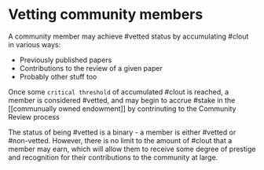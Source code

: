 # Vetting community members

A community member may achieve #vetted status by accumulating #clout in various ways:

- Previously published papers 
- Contributions to the review of a given paper
- Probably other stuff too 

Once some `critical threshold`  of accumulated #clout is reached, a member is considered #vetted, and may begin to accrue #stake in the [[communually owned endowment]] by contrinuting to the Community Review process 

The status of being #vetted is a binary - a member is either #vetted or #non-vetted. However, there is no limit to the amount of #clout that a member may earn, which will allow them to receive some degree of prestige and recognition for their contributions to the community at large. 